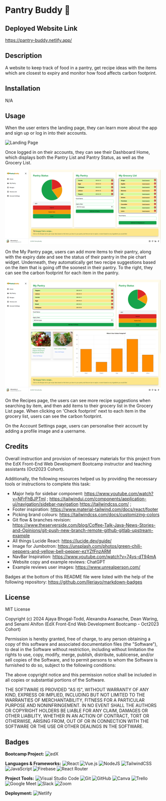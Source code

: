 # Pantry Buddy 🥪

## Deployed Website Link
https://pantry-buddy.netlify.app/

## Description
A website to keep track of food in a pantry, get recipe ideas with the items which are closest to expiry and monitor how food affects carbon footprint.


## Installation
N/A

## Usage
When the user enters the landing page, they can learn more about the app and sign up or log in into their accounts.

![Landing Page](./public/images/landingPageScreenshot.png)

Once logged in on their accounts, they can see their Dashboard Home, which displays both the Pantry List and Pantry Status, as well as the Grocery List.

![Home Dashboard](./public/images/dashboardHomeScreenshot.png)

On the My Pantry page, users can add more items to their pantry, along with the expiry date and see the status of their pantry in the pie chart widget. Underneath, they automatically get two recipe suggestions based on the item that is going off the soonest in their pantry. To the right, they can see the carbon footprint for each item in the pantry. 

![My Pantry Page](./public/images/myPantryScreenshot.png)

On the Recipes page, the users can see more recipe suggestions when searching by item, and then add items to their grocery list in the Grocery List page. When clicking on 'Check footprint' next to each item in the grocery list, users can see the carbon footprint.

On the Account Settings page, users can personalise their account by adding a profile image and a username.

## Credits 
Overall instruction and provision of necessary materials for this project from the EdX Front-End Web Development Bootcamp instructor and teaching assistants (Oct2023 Cohort).

Additionally, the following resources helped us by providing the necessary tools or instructions to complete this task:
- Major help for sidebar component: https://www.youtube.com/watch?v=NFrFhBJPTmI ; https://tailwindui.com/components/application-ui/navigation/sidebar-navigation https://tailwindcss.com/ ;
- Footer inspiration: https://www.material-tailwind.com/docs/react/footer
- Picking brand colours: https://tailwindcss.com/docs/customizing-colors
- Git flow & branches revision: https://www.theserverside.com/blog/Coffee-Talk-Java-News-Stories-and-Opinions/git-push-new-branch-remote-github-gitlab-upstream-example
- All things Lucide React: https://lucide.dev/guide/
- Image for Jumbotron: https://unsplash.com/photos/green-chili-peppers-and-yellow-bell-pepper-ezYZfFnzARM
- NavBar Inspiration: https://www.youtube.com/watch?v=74ys-dT94mA
- Website copy and example reviews: ChatGPT
- Example reviews user images: https://www.unrealperson.com/  

Badges at the bottom of this README file were listed with the help of the following repository: https://github.com/Ileriayo/markdown-badges

## License

MIT License

Copyright (c) 2024 Ajaya Bhogal-Todd, Alexandra Asanache, Dean Waring, and Senami Ahifon (EdX Front-End Web Development Bootcamp - Oct2023 Cohort)

Permission is hereby granted, free of charge, to any person obtaining a copy
of this software and associated documentation files (the "Software"), to deal
in the Software without restriction, including without limitation the rights
to use, copy, modify, merge, publish, distribute, sublicense, and/or sell
copies of the Software, and to permit persons to whom the Software is
furnished to do so, subject to the following conditions:

The above copyright notice and this permission notice shall be included in all
copies or substantial portions of the Software.

THE SOFTWARE IS PROVIDED "AS IS", WITHOUT WARRANTY OF ANY KIND, EXPRESS OR
IMPLIED, INCLUDING BUT NOT LIMITED TO THE WARRANTIES OF MERCHANTABILITY,
FITNESS FOR A PARTICULAR PURPOSE AND NONINFRINGEMENT. IN NO EVENT SHALL THE
AUTHORS OR COPYRIGHT HOLDERS BE LIABLE FOR ANY CLAIM, DAMAGES OR OTHER
LIABILITY, WHETHER IN AN ACTION OF CONTRACT, TORT OR OTHERWISE, ARISING FROM,
OUT OF OR IN CONNECTION WITH THE SOFTWARE OR THE USE OR OTHER DEALINGS IN THE
SOFTWARE.

## Badges
**Bootcamp Project:** ![edX](https://img.shields.io/badge/edX-%2302262B.svg?style=for-the-badge&logo=edX&logoColor=white)

**Languages & Frameworks:** ![React](https://img.shields.io/badge/react-%2320232a.svg?style=for-the-badge&logo=react&logoColor=%2361DAFB) ![Vue.js](https://img.shields.io/badge/vuejs-%2335495e.svg?style=for-the-badge&logo=vuedotjs&logoColor=%234FC08D) ![NodeJS](https://img.shields.io/badge/node.js-6DA55F?style=for-the-badge&logo=node.js&logoColor=white) ![TailwindCSS](https://img.shields.io/badge/tailwindcss-%2338B2AC.svg?style=for-the-badge&logo=tailwind-css&logoColor=white) ![JavaScript](https://img.shields.io/badge/javascript-%23323330.svg?style=for-the-badge&logo=javascript&logoColor=%23F7DF1E) ![Firebase](https://img.shields.io/badge/Firebase-039BE5?style=for-the-badge&logo=Firebase&logoColor=white) ![React Router](https://img.shields.io/badge/React_Router-CA4245?style=for-the-badge&logo=react-router&logoColor=white) 

**Project Tools:** 	![Visual Studio Code](https://img.shields.io/badge/Visual%20Studio%20Code-0078d7.svg?style=for-the-badge&logo=visual-studio-code&logoColor=white) ![Git](https://img.shields.io/badge/git-%23F05033.svg?style=for-the-badge&logo=git&logoColor=white) 	![GitHub](https://img.shields.io/badge/github-%23121011.svg?style=for-the-badge&logo=github&logoColor=white) ![Canva](https://img.shields.io/badge/Canva-%2300C4CC.svg?style=for-the-badge&logo=Canva&logoColor=white) ![Trello](https://img.shields.io/badge/Trello-%23026AA7.svg?style=for-the-badge&logo=Trello&logoColor=white) ![Google Meet](https://img.shields.io/badge/Google%20Meet-00897B?style=for-the-badge&logo=google-meet&logoColor=white) ![Slack](https://img.shields.io/badge/Slack-4A154B?style=for-the-badge&logo=slack&logoColor=white) ![Zoom](https://img.shields.io/badge/Zoom-2D8CFF?style=for-the-badge&logo=zoom&logoColor=white)

**Deployment:** ![Netlify](https://img.shields.io/badge/netlify-%23000000.svg?style=for-the-badge&logo=netlify&logoColor=#00C7B7)
